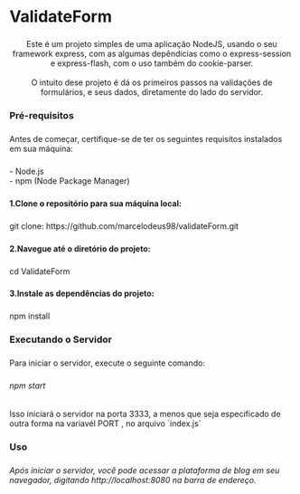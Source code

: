 <h1 align="left">ValidateForm</h1>

###

<p align="center">Este é um projeto simples de uma aplicação NodeJS, usando o seu framework express, com as algumas depêndicias como o express-session e express-flash, com o uso também do cookie-parser.<br><br>O intuito dese projeto é dá os primeiros passos na validações de formulários, e seus dados, diretamente do lado do servidor.</p>

###

<h3 align="left">Pré-requisitos</h3>

###

<p align="left">Antes de começar, certifique-se de ter os seguintes requisitos instalados em sua máquina:</p>

###

<p align="left">-  Node.js<br>   -  npm (Node Package Manager)</p>

###

<h4 align="left">1.Clone o repositório para sua máquina local:</h4>

###

<p align="left">git clone: https://github.com/marcelodeus98/validateForm.git</p>

###

<h4 align="left">2.Navegue até o diretório do projeto:</h4>

###

<p align="left">cd ValidateForm</p>

###

<h4 align="left">3.Instale as dependências do projeto:</h4>

###

<p align="left">npm install</p>

###

<h4 align="left"></h4>

###

<h3 align="left">Executando o Servidor</h3>

###

<p align="left">Para iniciar o servidor, execute o seguinte comando:</p>

###

<h6 align="left">npm start</h6>

###

<p align="left">Isso iniciará o servidor na porta 3333, a menos que seja especificado de outra forma na variavél PORT , no arquivo `index.js`</p>

###

<h3 align="left">Uso</h3>

###

<h6 align="left">Após iniciar o servidor, você pode acessar a plataforma de blog em seu navegador, digitando http://localhost:8080 na barra de endereço.</h6>

###
